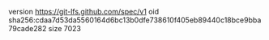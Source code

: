 version https://git-lfs.github.com/spec/v1
oid sha256:cdaa7d53da5560164d6bc13b0dfe738610f405eb89440c18bce9bba79cade282
size 7023
